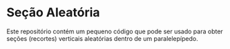 # Seção Aleatória

Este repositório contém um pequeno código que pode ser usado para obter seções (recortes) verticais aleatórias dentro de um paralelepípedo.
